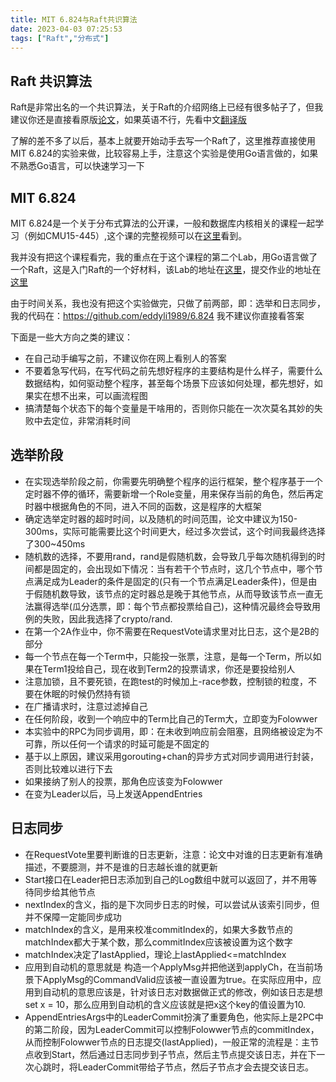 ```yaml
---
title: MIT 6.824与Raft共识算法
date: 2023-04-03 07:25:53
tags: ["Raft","分布式"]
---
```


## Raft 共识算法
Raft是非常出名的一个共识算法，关于Raft的介绍网络上已经有很多帖子了，但我建议你还是直接看原版[论文](https://ramcloud.atlassian.net/wiki/download/attachments/6586375/raft.pdf)，如果英语不行，先看中文[翻译版](https://github.com/maemual/raft-zh_cn/blob/master/raft-zh_cn.md)

了解的差不多了以后，基本上就要开始动手去写一个Raft了，这里推荐直接使用MIT 6.824的实验来做，比较容易上手，注意这个实验是使用Go语言做的，如果不熟悉Go语言，可以快速学习一下

## MIT 6.824
MIT 6.824是一个关于分布式算法的公开课，一般和数据库内核相关的课程一起学习（例如CMU15-445）,这个课的完整视频可以在[这里](https://www.bilibili.com/video/BV1R7411t71W/?p=2&vd_source=38ddec4d9f5d5a36fb2df2883f091000)看到。

我并没有把这个课程看完，我的重点在于这个课程的第二个Lab，用Go语言做了一个Raft，这是入门Raft的一个好材料，该Lab的地址在[这里](http://nil.csail.mit.edu/6.824/2022/labs/lab-raft.html)，提交作业的地址在[这里](https://6824.scripts.mit.edu/2022/handin.py)

由于时间关系，我也没有把这个实验做完，只做了前两部，即：选举和日志同步，我的代码在：https://github.com/eddyli1989/6.824
我不建议你直接看答案

下面是一些大方向之类的建议：
- 在自己动手编写之前，不建议你在网上看别人的答案
- 不要着急写代码，在写代码之前先想好程序的主要结构是什么样子，需要什么数据结构，如何驱动整个程序，甚至每个场景下应该如何处理，都先想好，如果实在想不出来，可以画流程图
- 搞清楚每个状态下的每个变量是干啥用的，否则你只能在一次次莫名其妙的失败中去定位，非常消耗时间

## 选举阶段
- 在实现选举阶段之前，你需要先明确整个程序的运行框架，整个程序基于一个定时器不停的循环，需要新增一个Role变量，用来保存当前的角色，然后再定时器中根据角色的不同，进入不同的函数，这是程序的大框架
- 确定选举定时器的超时时间，以及随机的时间范围，论文中建议为150-300ms，实际可能需要比这个时间更大，经过多次尝试，这个时间我最终选择了300~450ms
- 随机数的选择，不要用rand，rand是假随机数，会导致几乎每次随机得到的时间都是固定的，会出现如下情况：当有若干个节点时，这几个节点中，哪个节点满足成为Leader的条件是固定的(只有一个节点满足Leader条件)，但是由于假随机数导致，该节点的定时器总是晚于其他节点，从而导致该节点一直无法赢得选举(瓜分选票，即：每个节点都投票给自己)，这种情况最终会导致用例的失败，因此我选择了crypto/rand.
- 在第一个2A作业中，你不需要在RequestVote请求里对比日志，这个是2B的部分
- 每一个节点在每一个Term中，只能投一张票，注意，是每一个Term，所以如果在Term1投给自己，现在收到Term2的投票请求，你还是要投给别人
- 注意加锁，且不要死锁，在跑test的时候加上-race参数，控制锁的粒度，不要在休眠的时候仍然持有锁
- 在广播请求时，注意过滤掉自己
- 在任何阶段，收到一个响应中的Term比自己的Term大，立即变为Folowwer
- 本实验中的RPC为同步调用，即：在未收到响应前会阻塞，且网络被设定为不可靠，所以任何一个请求的时延可能是不固定的
- 基于以上原因，建议采用gorouting+chan的异步方式对同步调用进行封装，否则比较难以进行下去
- 如果接纳了别人的投票，那角色应该变为Folowwer
- 在变为Leader以后，马上发送AppendEntries

## 日志同步
- 在RequestVote里要判断谁的日志更新，注意：论文中对谁的日志更新有准确描述，不要臆测，并不是谁的日志越长谁的就更新
- Start接口在Leader把日志添加到自己的Log数组中就可以返回了，并不用等待同步给其他节点
- nextIndex的含义，指的是下次同步日志的时候，可以尝试从该索引同步，但并不保障一定能同步成功
- matchIndex的含义，是用来校准commitIndex的，如果大多数节点的matchIndex都大于某个数，那么commitIndex应该被设置为这个数字
- matchIndex决定了lastApplied，理论上lastApplied<=matchIndex
- 应用到自动机的意思就是 构造一个ApplyMsg并把他送到applyCh，在当前场景下ApplyMsg的CommandValid应该被一直设置为true。在实际应用中，应用到自动机的意思应该是，针对该日志对数据做正式的修改，例如该日志是想set x = 10，那么应用到自动机的含义应该就是把x这个key的值设置为10.
- AppendEntriesArgs中的LeaderCommit扮演了重要角色，他实际上是2PC中的第二阶段，因为LeaderCommit可以控制Folowwer节点的commitIndex，从而控制Folowwer节点的日志提交(lastApplied)，一般正常的流程是：主节点收到Start，然后通过日志同步到子节点，然后主节点提交该日志，并在下一次心跳时，将LeaderCommit带给子节点，然后子节点才会去提交该日志。